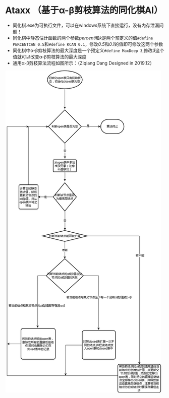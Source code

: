 # Ataxx （基于α-β剪枝算法的同化棋AI）
- 同化棋.exe为可执行文件，可以在windows系统下直接运行，没有内存泄漏问题！
- 同化棋中静态估计函数的两个参数*percent*和*k*是两个预定义的值`#define PERCENTCAN 0.5`和`#define KCAN 0.1`，修改*0.5*和*0.1*的值即可修改这两个参数
- 同化棋中α-β剪枝算法的最大深度是一个预定义`#define MaxDeep 3`,修改*3*这个值就可以改变α-β剪枝算法的最大深度
- 通用α-β剪枝算法流程如图所示：（Ziqiang Dang Designed in 2019.12）

![通用α-β剪枝算法流程图](https://github.com/HospitableHost/Ataxx/blob/main/%E9%80%9A%E7%94%A8%CE%B1-%CE%B2%E5%89%AA%E6%9E%9D%E7%AE%97%E6%B3%95%E6%B5%81%E7%A8%8B%E5%9B%BE.jpg)
